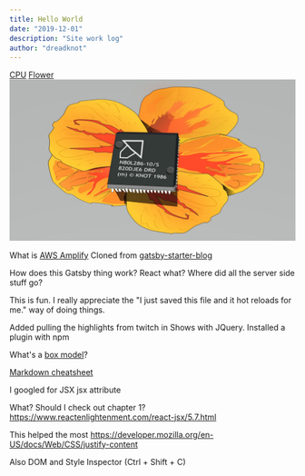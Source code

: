 ```yaml
---
title: Hello World
date: "2019-12-01"
description: "Site work log"
author: "dreadknot"
---
```


[CPU](http://en.wikipedia.org/wiki/CPU)
[Flower](http://en.wikipedia.org/wiki/flower)
![CPU](./cpu.jpg)

What is [AWS Amplify](https://aws-amplify.github.io/)
Cloned from [gatsby-starter-blog](https://github.com/gatsbyjs/gatsby-starter-blog)

How does this Gatsby thing work? React what? Where did all the server side stuff go?

This is fun. I really appreciate the "I just saved this file and it hot reloads for me."
way of doing things.

Added pulling the highlights from twitch in Shows with JQuery.
Installed a plugin with npm

What's a [box model](https://developer.mozilla.org/en-US/docs/Web/CSS/CSS_Flow_Layout/Block_and_Inline_Layout_in_Normal_Flow)?

[Markdown cheatsheet](https://github.com/adam-p/markdown-here/wiki/Markdown-Cheatsheet)

I googled for JSX jsx attribute

What? Should I check out chapter 1?
https://www.reactenlightenment.com/react-jsx/5.7.html

This helped the most
https://developer.mozilla.org/en-US/docs/Web/CSS/justify-content

Also DOM and Style Inspector (Ctrl + Shift + C)
